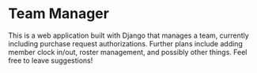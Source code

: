 # Team Manager
This is a web application built with Django that manages a team, currently including purchase request authorizations. Further plans include adding member clock in/out, roster management, and possibly other things. Feel free to leave suggestions!
